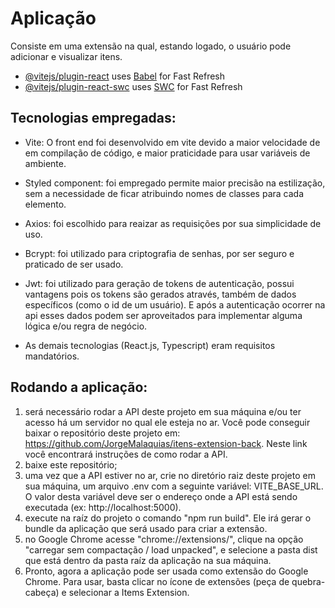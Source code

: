 # Aplicação

Consiste em uma extensão na qual, estando logado, o usuário pode adicionar e visualizar itens.

- [@vitejs/plugin-react](https://github.com/vitejs/vite-plugin-react/blob/main/packages/plugin-react/README.md) uses [Babel](https://babeljs.io/) for Fast Refresh
- [@vitejs/plugin-react-swc](https://github.com/vitejs/vite-plugin-react-swc) uses [SWC](https://swc.rs/) for Fast Refresh

## Tecnologias empregadas:

- Vite: O front end foi desenvolvido em vite devido a maior velocidade de em compilação de código, e maior praticidade para usar variáveis de ambiente.

- Styled component: foi empregado permite maior precisão na estilização, sem a necessidade de ficar atribuindo nomes de classes para cada elemento.

- Axios: foi escolhido para reaizar as requisições por sua simplicidade de uso.

- Bcrypt: foi utilizado para criptografia de senhas, por ser seguro e praticado de ser usado.

- Jwt: foi utilizado para geração de tokens de autenticação, possui vantagens pois os tokens são gerados através, também de dados específicos (como o id de um usuário). E após a autenticação ocorrer na api esses dados podem ser aproveitados para implementar alguma lógica e/ou regra de negócio.

- As demais tecnologias (React.js, Typescript) eram requisitos mandatórios.

## Rodando a aplicação:

1. será necessário rodar a API deste projeto em sua máquina e/ou ter acesso há um servidor no qual ele esteja no ar. Você pode conseguir baixar o repositório deste projeto em: https://github.com/JorgeMalaquias/itens-extension-back. Neste link você encontrará instruções de como rodar a API.
2. baixe este repositório;
3. uma vez que a API estiver no ar, crie no diretório raiz deste projeto em sua máquina, um arquivo .env com a seguinte variável: VITE_BASE_URL. O valor desta variável deve ser o endereço onde a API está sendo executada (ex: http://localhost:5000).
4. execute na raíz do projeto o comando "npm run build". Ele irá gerar o bundle da aplicação que será usado para criar a extensão.
5. no Google Chrome acesse "chrome://extensions/", clique na opção "carregar sem compactação / load unpacked", e selecione a pasta dist que está dentro da pasta raíz da aplicação na sua máquina.
6. Pronto, agora a aplicação pode ser usada como extensão do Google Chrome. Para usar, basta clicar no ícone de extensões (peça de quebra-cabeça) e selecionar a Items Extension.
